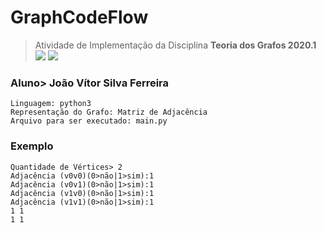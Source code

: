 # GraphCodeFlow
> Atividade de Implementação da Disciplina **Teoria dos Grafos 2020.1**
<br />![](https://badgen.net/github/last-commit/jjoaovitor7-unit/GraphCodeFlow)
![](https://badgen.net/github/license/jjoaovitor7-unit/GraphCodeFlow)
### Aluno> João Vítor Silva Ferreira

```
Linguagem: python3
Representação do Grafo: Matriz de Adjacência
Arquivo para ser executado: main.py
```

### Exemplo
```python3
Quantidade de Vértices> 2
Adjacência (v0v0)(0>não|1>sim):1
Adjacência (v0v1)(0>não|1>sim):1
Adjacência (v1v0)(0>não|1>sim):1
Adjacência (v1v1)(0>não|1>sim):1
1 1 
1 1 
```
